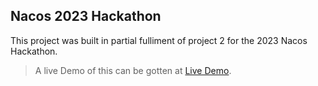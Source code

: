 ## Nacos 2023 Hackathon

This project was built in partial fulliment of project 2 for the 2023 Nacos Hackathon.

> A live Demo of this can be gotten at [Live Demo](https://blog-hack.vercel.app/).
